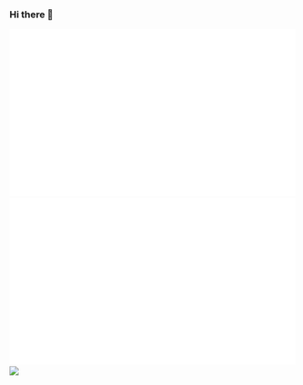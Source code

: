 ### Hi there 👋
![](https://raw.githubusercontent.com/aggelos-007/github-stats/master/generated/overview.svg#gh-dark-mode-only)
![](https://raw.githubusercontent.com/aggelos-007/github-stats/master/generated/languages.svg#gh-dark-mode-only)
![](https://hit.yhype.me/github/profile?user_id=104696548)
